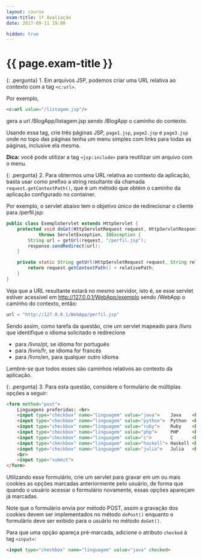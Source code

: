 ```yaml
---
layout: course
exam-title: 1ª Avaliação
date: 2017-09-11 19:00

hidden: true
---
```


# {{ page.exam-title }}

{: .pergunta}
1\. Em arquivos JSP, podemos criar uma URL relativa ao contexto com a tag `<c:url>`.

<div class="pergunta" markdown="1">

Por exemplo,

```html
<c:url value="/listagem.jsp"/>
```

gera a url <a>/BlogApp/listagem.jsp</a> sendo <a>/BlogApp</a> o caminho do contexto.

Usando essa tag, crie três páginas JSP, `page1.jsp`, `page2.jsp` e `page3.jsp` onde no topo das
páginas tenha um menu simples com links para todas as páginas, inclusive ela mesma.

</div>

**Dica:** você pode utilizar a tag `<jsp:include>` para reutilizar um arquivo com o menu.

{: .pergunta}
2\. Para obtermos uma URL relativa ao contexto da aplicação, basta usar como prefixo a string
resultante da chamada `request.getContextPath()`, que é um método que obtém o caminho da aplicação
configurado no container.

<div class="pergunta" markdown="1">

Por exemplo, o servlet abaixo tem o objetivo único de redirecionar o cliente para <a>/perfil.jsp</a>:

```java
public class ExemploServlet extends HttpServlet {
    protected void doGet(HttpServletRequest request, HttpServletResponse response)
            throws ServletException, IOException {
        String url = getUrl(request, "/perfil.jsp");
        response.sendRedirect(url);
    }

    private static String getUrl(HttpServletRequest request, String relativePath) {
        return request.getContextPath() + relativePath;
    }
}
```

Veja que a URL resultante estará no mesmo servidor, isto é, se esse servlet estiver acessível em
<a>http://127.0.0.1/WebApp/exemplo</a> sendo <a>/WebApp</a> o caminho do contexto, então:

```java
url = "http://127.0.0.1/WebApp/perfil.jsp"
```

Sendo assim, como tarefa da questão, crie um servlet mapeado para <a>/livro</a> que identifique o
idioma solicitado e redirecione

- para <a>/livro/pt</a>, se idioma for português
- para <a>/livro/fr</a>, se idioma for francês
- para <a>/livro/en</a>, para qualquer outro idioma

Lembre-se que todos esses são caminhos relativos ao contexto da aplicação.

</div>

{: .pergunta}
3\. Para esta questão, considere o formulário de múltiplas opções a seguir:

```html
<form method="post">
    Linguagens preferidas: <br>
    <input type="checkbox" name="linguagem" value="java">    Java    <br>
    <input type="checkbox" name="linguagem" value="python">  Python  <br>
    <input type="checkbox" name="linguagem" value="ruby">    Ruby    <br>
    <input type="checkbox" name="linguagem" value="php">     PHP     <br>
    <input type="checkbox" name="linguagem" value="c">       C       <br>
    <input type="checkbox" name="linguagem" value="haskell"> Haskell <br>
    <input type="checkbox" name="linguagem" value="julia">   Julia   <br> 
    <br>
    <input type="submit">
</form>
```

<div class="pergunta" markdown="1">

Utilizando esse formulário, crie um servlet para gravar em um ou mais cookies as opções marcadas
anteriormente pelo usuário, de forma que quando o usuário acessar o formulário novamente, essas
opções apareçam já marcadas.

Note que o formulário envia por método POST, assim a gravação dos cookies devem ser implementados no
método `doPost()` enquanto o formulário deve ser exibido para o usuário no método `doGet()`.

Para que uma opção apareça pré-marcada, adicione o atributo `checked` à tag `<input>`:

```html
<input type="checkbox" name="linguagem" value="java" checked>
```

</div>
